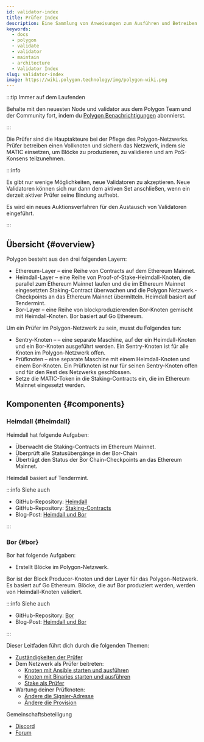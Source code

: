```yaml
---
id: validator-index
title: Prüfer Index
description: Eine Sammlung von Anweisungen zum Ausführen und Betreiben von Prüferknoten im Polygon Network
keywords:
  - docs
  - polygon
  - validate
  - validator
  - maintain
  - architecture
  - Validator Index
slug: validator-index
image: https://wiki.polygon.technology/img/polygon-wiki.png
---
```


:::tip Immer auf dem Laufenden

Behalte mit den neuesten Node und validator aus dem Polygon Team und der Community fort, indem du [Polygon Benachrichtigungen](https://polygon.technology/notifications/) abonnierst.

:::

Die Prüfer sind die Hauptakteure bei der Pflege des Polygon-Netzwerks. Prüfer betreiben einen Vollknoten und sichern
das Netzwerk, indem sie MATIC einsetzen, um Blöcke zu produzieren, zu validieren und am PoS-Konsens teilzunehmen.

:::info

Es gibt nur wenige Möglichkeiten, neue Validatoren zu akzeptieren. Neue Validatoren können sich nur dann dem aktiven Set anschließen, wenn ein derzeit aktiver Prüfer seine Bindung aufhebt.

Es wird ein neues Auktionsverfahren für den Austausch von Validatoren eingeführt.

:::

## Übersicht {#overview}

Polygon besteht aus den drei folgenden Layern:

* Ethereum-Layer – eine Reihe von Contracts auf dem Ethereum Mainnet.
* Heimdall-Layer – eine Reihe von Proof-of-Stake-Heimdall-Knoten, die parallel zum Ethereum Mainnet laufen und die im Ethereum Mainnet eingesetzten Staking-Contract überwachen und die Polygon Netzwerk.-Checkpoints an das Ethereum Mainnet übermitteln. Heimdall basiert auf Tendermint.
* Bor-Layer – eine Reihe von blockproduzierenden Bor-Knoten gemischt mit Heimdall-Knoten. Bor basiert auf Go Ethereum.

Um ein Prüfer im Polygon-Netzwerk zu sein, musst du Folgendes tun:

* Sentry-Knoten – – eine separate Maschine, auf der ein Heimdall-Knoten und ein Bor-Knoten ausgeführt werden. Ein Sentry-Knoten ist für alle Knoten im Polygon-Netzwerk offen.
* Prüfknoten – eine separate Maschine mit einem Heimdall-Knoten und einem Bor-Knoten. Ein Prüfknoten ist nur für seinen Sentry-Knoten offen und für den Rest des Netzwerks geschlossen.
* Setze die MATIC-Token in die Staking-Contracts ein, die im Ethereum Mainnet eingesetzt werden.

## Komponenten {#components}

### Heimdall {#heimdall}

Heimdall hat folgende Aufgaben:

* Überwacht die Staking-Contracts im Ethereum Mainnet.
* Überprüft alle Statusübergänge in der Bor-Chain
* Überträgt den Status der Bor Chain-Checkpoints an das Ethereum Mainnet.

Heimdall basiert auf Tendermint.

:::info Siehe auch

* GitHub-Repository: [Heimdall](https://github.com/maticnetwork/heimdall)
* GitHub-Repository: [Staking-Contracts](https://github.com/maticnetwork/contracts/tree/master/contracts/staking)
* Blog-Post: [Heimdall und Bor](https://blog.polygon.technology/heimdall-and-bor/)

:::

### Bor {#bor}

Bor hat folgende Aufgaben:

* Erstellt Blöcke im Polygon-Netzwerk.

Bor ist der Block Producer-Knoten und der Layer für das Polygon-Netzwerk. Es basiert auf Go Ethereum. Blöcke, die auf Bor produziert werden, werden von Heimdall-Knoten validiert.

:::info Siehe auch

* GitHub-Repository: [Bor](https://github.com/maticnetwork/bor)
* Blog-Post: [Heimdall und Bor](https://blog.polygon.technology/heimdall-and-bor/)

:::

Dieser Leitfaden führt dich durch die folgenden Themen:

* [Zuständigkeiten der Prüfer](validator-responsibilities.md)
* Dem Netzwerk als Prüfer beitreten:
  * [Knoten mit Ansible starten und ausführen](run-validator-ansible.md)
  * [Knoten mit Binaries starten und ausführen](run-validator-binaries.md)
  * [Stake als Prüfer](validator-staking-operations.md)
* Wartung deiner Prüfknoten:
  * [Ändere die Signier-Adresse](change-signer-address.md)
  * [Ändere die Provision](validator-commission-operations.md)

Gemeinschaftsbeteiligung

* [Discord](https://discord.com/invite/0xPolygon)
* [Forum](https://forum.polygon.technology/)
